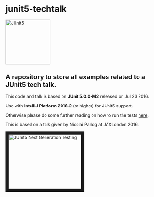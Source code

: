 # junit5-techtalk

<a href="http://junit.org/junit5/"><img src="http://junit.org/junit5/assets/img/junit5-logo.png" alt="JUnit5" width=148 /></a>

## A repository to store all examples related to a JUnit5 tech talk.

This code and talk is based  on **JUnit 5.0.0-M2** released on Jul 23 2016.

Use with **IntelliJ Platform 2016.2** (or higher) for JUnit5 support.

Otherwise please do some further reading on how to run the tests [here](http://junit.org/junit5/docs/current/user-guide/#running-tests).

This is based on a talk given by Nicolai Parlog at JAXLondon 2016.

<a href="http://www.youtube.com/watch?feature=player_embedded&v=ct9sIsrnE9Y
" target="_blank"><img src="http://img.youtube.com/vi/ct9sIsrnE9Y/0.jpg" 
alt="JUnit5 Next Generation Testing" width="240" height="180" border="10" /></a>
